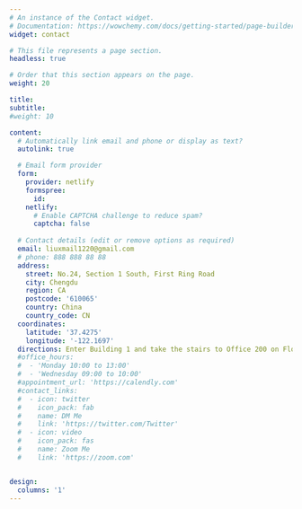 ```yaml
---
# An instance of the Contact widget.
# Documentation: https://wowchemy.com/docs/getting-started/page-builder/
widget: contact

# This file represents a page section.
headless: true

# Order that this section appears on the page.
weight: 20

title:
subtitle:
#weight: 10

content:
  # Automatically link email and phone or display as text?
  autolink: true

  # Email form provider
  form:
    provider: netlify
    formspree:
      id: 
    netlify:
      # Enable CAPTCHA challenge to reduce spam?
      captcha: false
      
  # Contact details (edit or remove options as required)
  email: liuxmail1220@gmail.com
  # phone: 888 888 88 88
  address:
    street: No.24, Section 1 South, First Ring Road
    city: Chengdu
    region: CA
    postcode: '610065'
    country: China
    country_code: CN
  coordinates:
    latitude: '37.4275'
    longitude: '-122.1697'
  directions: Enter Building 1 and take the stairs to Office 200 on Floor 2
  #office_hours:
  #  - 'Monday 10:00 to 13:00'
  #  - 'Wednesday 09:00 to 10:00'
  #appointment_url: 'https://calendly.com'
  #contact_links:
  #  - icon: twitter
  #    icon_pack: fab
  #    name: DM Me
  #    link: 'https://twitter.com/Twitter'
  #  - icon: video
  #    icon_pack: fas
  #    name: Zoom Me
  #    link: 'https://zoom.com'


design:
  columns: '1'
---
```

